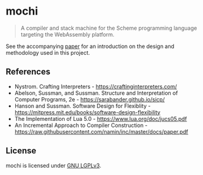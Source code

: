 # mochi

> A compiler and stack machine for the Scheme programming language targeting the WebAssembly platform.

See the accompanying [paper](https://mochi-scheme.github.io/paper.pdf) for an introduction on the design and methodology used in this project. 

## References
* Nystrom. Crafting Interpreters - https://craftinginterpreters.com/
* Abelson, Sussman, and Sussman. Structure and Interpretation of Computer Programs, 2e - https://sarabander.github.io/sicp/
* Hanson and Sussman. Software Design for Flexiblity - https://mitpress.mit.edu/books/software-design-flexibility
* The Implementation of Lua 5.0 - https://www.lua.org/doc/jucs05.pdf
* An Incremental Approach to Compiler Construction - https://raw.githubusercontent.com/namin/inc/master/docs/paper.pdf

## License
mochi is licensed under [GNU LGPLv3](./LICENSE).
